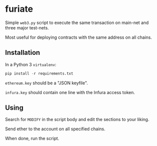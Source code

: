 # furiate

Simple `web3.py` script to execute the same transaction on main-net
and three major test-nets.

Most useful for deploying contracts with the same address on all chains.

## Installation

In a Python 3 `virtualenv`:

``` python
pip install -r requirements.txt
```

`ethereum.key` should be a "JSON keyfile".

`infura.key` should contain one line with the Infura access token.

## Using

Search for `MODIFY` in the script body and edit the sections to your
liking.

Send ether to the account on all specified chains.

When done, run the script.
